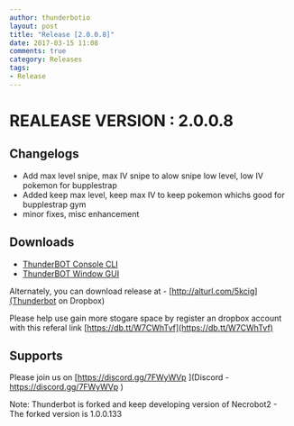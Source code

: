 ```yaml
---
author: thunderbotio
layout: post
title: "Release [2.0.0.8]"
date: 2017-03-15 11:08
comments: true
category: Releases
tags:
- Release
---
```


# REALEASE VERSION : 2.0.0.8

## Changelogs
- Add max level snipe, max IV snipe to alow snipe low level, low IV pokemon for bupplestrap
- Added keep max level, keep max IV to keep pokemon whichs good for bupplestrap gym
- minor fixes, misc enhancement


## Downloads
- [ThunderBOT Console CLI](/releases/2.0.0.8/ThunderBOT.CLI.zip)
- [ThunderBOT Window GUI](/releases/2.0.0.8/ThunderBOT.Win.zip)

Alternately, you can download release at - [http://alturl.com/5kcig](Thunderbot on Dropbox)

Please help use gain more stogare space by register an dropbox account with this referal link [https://db.tt/W7CWhTvf](https://db.tt/W7CWhTvf)

## Supports

Please join us on [https://discord.gg/7FWyWVp ](Discord - https://discord.gg/7FWyWVp )

Note: Thunderbot is forked and keep developing version of Necrobot2 - The forked version is 1.0.0.133
